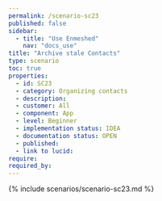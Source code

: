 ```yaml
---
permalink: /scenario-sc23
published: false
sidebar:
  - title: "Use Enmeshed"
    nav: "docs_use"
title: "Archive stale Contacts"
type: scenario
toc: true
properties:
  - id: SC23
  - category: Organizing contacts
  - description:
  - customer: All
  - component: App
  - level: Beginner
  - implementation status: IDEA
  - documentation status: OPEN
  - published:
  - link to lucid:
require:
required_by:
---
```


{% include scenarios/scenario-sc23.md %}
